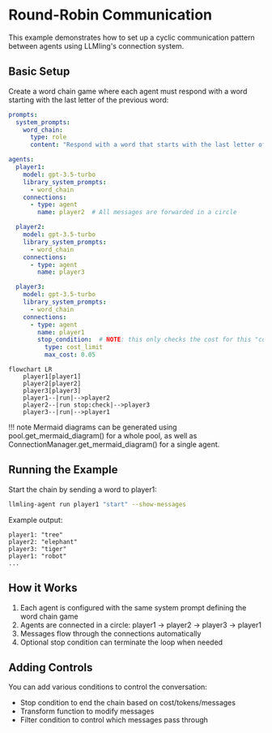 # Round-Robin Communication

This example demonstrates how to set up a cyclic communication pattern between agents using LLMling's connection system.

## Basic Setup

Create a word chain game where each agent must respond with a word starting with the last letter of the previous word:

```yaml
prompts:
  system_prompts:
    word_chain:
      type: role
      content: "Respond with a word that starts with the last letter of the given word."

agents:
  player1:
    model: gpt-3.5-turbo
    library_system_prompts:
      - word_chain
    connections:
      - type: agent
        name: player2  # All messages are forwarded in a circle

  player2:
    model: gpt-3.5-turbo
    library_system_prompts:
      - word_chain
    connections:
      - type: agent
        name: player3

  player3:
    model: gpt-3.5-turbo
    library_system_prompts:
      - word_chain
    connections:
      - type: agent
        name: player1
        stop_condition:  # NOTE: this only checks the cost for this "connection"
          type: cost_limit
          max_cost: 0.05
```

```mermaid
flowchart LR
    player1[player1]
    player2[player2]
    player3[player3]
    player1--|run|-->player2
    player2--|run stop:check|-->player3
    player3--|run|-->player1
```
!!! note
    Mermaid diagrams can be generated using pool.get_mermaid_diagram() for a whole pool, as well as
    ConnectionManager.get_mermaid_diagram() for a single agent.

## Running the Example

Start the chain by sending a word to player1:

```bash
llmling-agent run player1 "start" --show-messages
```

Example output:
```
player1: "tree"
player2: "elephant"
player3: "tiger"
player1: "robot"
...
```

## How it Works

1. Each agent is configured with the same system prompt defining the word chain game
2. Agents are connected in a circle: player1 -> player2 -> player3 -> player1
3. Messages flow through the connections automatically
4. Optional stop condition can terminate the loop when needed


## Adding Controls

You can add various conditions to control the conversation:

- Stop condition to end the chain based on cost/tokens/messages
- Transform function to modify messages
- Filter condition to control which messages pass through

